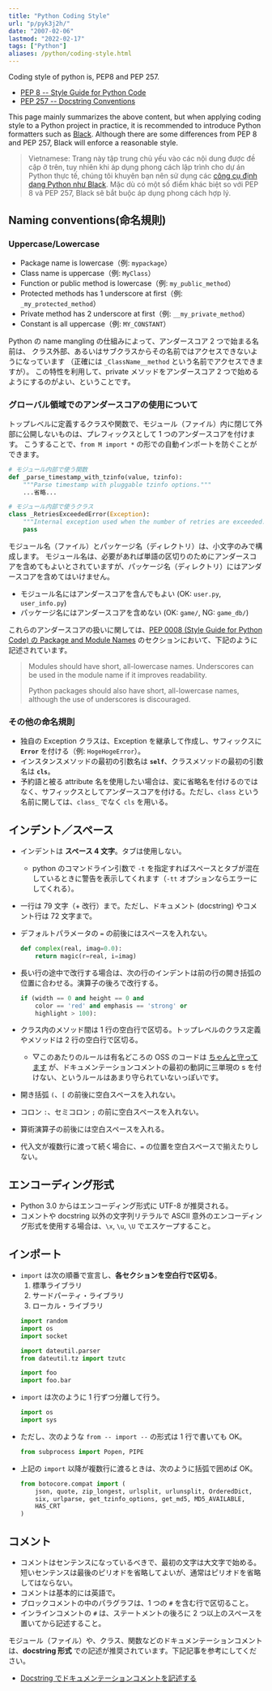 ```yaml
---
title: "Python Coding Style"
url: "p/pyk3j2h/"
date: "2007-02-06"
lastmod: "2022-02-17"
tags: ["Python"]
aliases: /python/coding-style.html
---
```


Coding style of python is, PEP8 and PEP 257.

- [PEP 8 -- Style Guide for Python Code](https://www.python.org/dev/peps/pep-0008/)
- [PEP 257 -- Docstring Conventions](https://www.python.org/dev/peps/pep-0257/)

This page mainly summarizes the above content, but when applying coding style to a Python project in practice, it is recommended to introduce Python formatters such as [Black](https://maku.blog/p/4oybku6/).
Although there are some differences from PEP 8 and PEP 257, Black will enforce a reasonable style.

> Vietnamese:
> Trang này tập trung chủ yếu vào các nội dung được đề cập ở trên, tuy nhiên khi áp dụng phong cách lập trình cho dự án Python thực tế, chúng tôi khuyên bạn nên sử dụng các [công cụ định dạng Python như Black](https://maku.blog/p/4oybku6/).
> Mặc dù có một số điểm khác biệt so với PEP 8 và PEP 257, Black sẽ bắt buộc áp dụng phong cách hợp lý.

Naming conventions(命名規則)
----

### Uppercase/Lowercase

- Package name is lowercase（例: `mypackage`）
- Class name is uppercase（例: `MyClass`）
- Function or public method is lowercase（例: `my_public_method`）
- Protected methods has 1 underscore at first（例: `_my_protected_method`）
- Private method has 2 underscore at first（例: `__my_private_method`）
- Constant is all uppercase（例: `MY_CONSTANT`）

Python の name mangling の仕組みによって、アンダースコア 2 つで始まる名前は、
クラス外部、あるいはサブクラスからその名前ではアクセスできないようになっています
（正確には `_ClassName__method` という名前でアクセスできますが）。
この特性を利用して、private メソッドをアンダースコア 2 つで始めるようにするのがよい、ということです。


### グローバル領域でのアンダースコアの使用について

トップレベルに定義するクラスや関数で、モジュール（ファイル）内に閉じて外部に公開しないものは、プレフィックスとして 1 つのアンダースコアを付けます。
こうすることで、`from M import *` の形での自動インポートを防ぐことができます。

```python
# モジュール内部で使う関数
def _parse_timestamp_with_tzinfo(value, tzinfo):
    """Parse timestamp with pluggable tzinfo options."""
    ...省略...

# モジュール内部で使うクラス
class _RetriesExceededError(Exception):
    """Internal exception used when the number of retries are exceeded."""
    pass
```

モジュール名（ファイル）とパッケージ名（ディレクトリ）は、小文字のみで構成します。
モジュール名は、必要があれば単語の区切りのためにアンダースコアを含めてもよいとされていますが、パッケージ名（ディレクトリ）にはアンダースコアを含めてはいけません。

- モジュール名にはアンダースコアを含んでもよい (OK: `user.py`, `user_info.py`)
- パッケージ名にはアンダースコアを含めない (OK: `game/`, NG: `game_db/`)

これらのアンダースコアの扱いに関しては、[PEP 0008 (Style Guide for Python Code) の Package and Module Names](https://www.python.org/dev/peps/pep-0008/#package-and-module-names) のセクションにおいて、下記のように記述されています。

> Modules should have short, all-lowercase names. Underscores can be used in the module name if it improves readability.
>
> Python packages should also have short, all-lowercase names, although the use of underscores is discouraged.


### その他の命名規則

- 独自の Exception クラスは、Exception を継承して作成し、サフィックスに __`Error`__ を付ける（例: `HogeHogeError`）。
- インスタンスメソッドの最初の引数名は __`self`__、クラスメソッドの最初の引数名は __`cls`__。
- 予約語と被る attribute 名を使用したい場合は、変に省略名を付けるのではなく、サフィックスとしてアンダースコアを付ける。ただし、`class` という名前に関しては、`class_` でなく `cls` を用いる。


インデント／スペース
----

- インデントは __スペース 4 文字__。タブは使用しない。
  - python のコマンドライン引数で `-t` を指定すればスペースとタブが混在しているときに警告を表示してくれます（`-tt` オプションならエラーにしてくれる）。
- 一行は 79 文字（+ 改行）まで。ただし、ドキュメント (docstring) やコメント行は 72 文字まで。
- デフォルトパラメータの `=` の前後にはスペースを入れない。
  ```python
  def complex(real, imag=0.0):
      return magic(r=real, i=imag)
  ```
- 長い行の途中で改行する場合は、次の行のインデントは前の行の開き括弧の位置に合わせる。演算子の後ろで改行する。

  ```python
  if (width == 0 and height == 0 and
      color == 'red' and emphasis == 'strong' or
      highlight > 100):
  ```

- クラス内のメソッド間は 1 行の空白行で区切る。トップレベルのクラス定義やメソッドは 2 行の空白行で区切る。
  - ▽このあたりのルールは有名どころの OSS のコードは [ちゃんと守ってます](https://github.com/boto/botocore/tree/develop/botocore) が、ドキュメンテーションコメントの最初の動詞に三単現の s を付けない、というルールはあまり守られていないっぽいです。
- 開き括弧 `(`、`[` の前後に空白スペースを入れない。
- コロン `:`、セミコロン `;` の前に空白スペースを入れない。
- 算術演算子の前後には空白スペースを入れる。
- 代入文が複数行に渡って続く場合に、`=` の位置を空白スペースで揃えたりしない。


エンコーディング形式
----

- Python 3.0 からはエンコーディング形式に UTF-8 が推奨される。
- コメントや docstring 以外の文字列リテラルで ASCII 意外のエンコーディング形式を使用する場合は、`\x`, `\u`, `\U` でエスケープすること。


インポート
----

- `import` は次の順番で宣言し、__各セクションを空白行で区切る__。
  1. 標準ライブラリ
  2. サードパーティ・ライブラリ
  3. ローカル・ライブラリ
  ```python
  import random
  import os
  import socket

  import dateutil.parser
  from dateutil.tz import tzutc

  import foo
  import foo.bar
  ```
- `import` は次のように 1 行ずつ分離して行う。
  ```python
  import os
  import sys
  ```
- ただし、次のような `from -- import --` の形式は 1 行で書いても OK。
  ```python
  from subprocess import Popen, PIPE
  ```
- 上記の `import` 以降が複数行に渡るときは、次のように括弧で囲めば OK。
  ```python
  from botocore.compat import (
      json, quote, zip_longest, urlsplit, urlunsplit, OrderedDict,
      six, urlparse, get_tzinfo_options, get_md5, MD5_AVAILABLE,
      HAS_CRT
  )
  ```


コメント
----

- コメントはセンテンスになっているべきで、最初の文字は大文字で始める。短いセンテンスは最後のピリオドを省略してよいが、通常はピリオドを省略してはならない。
- コメントは基本的には英語で。
- ブロックコメントの中のパラグラフは、1 つの `#` を含む行で区切ること。
- インラインコメントの `#` は、ステートメントの後ろに 2 つ以上のスペースを置いてから記述すること。

モジュール（ファイル）や、クラス、関数などのドキュメンテーションコメントは、__docstring 形式__ での記述が推奨されています。下記記事を参考にしてください。

- [Docstring でドキュメンテーションコメントを記述する](/p/y2biqz7/)

